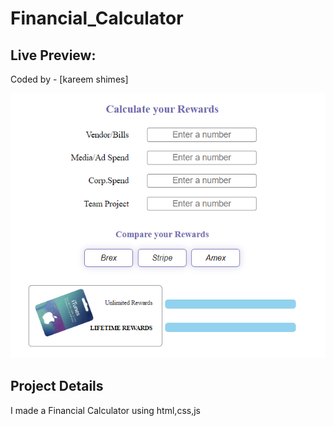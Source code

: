 # Financial_Calculator
## Live Preview: 

Coded by - [kareem shimes]

![](/Capture.PNG)

## Project Details
I made a Financial Calculator using html,css,js
